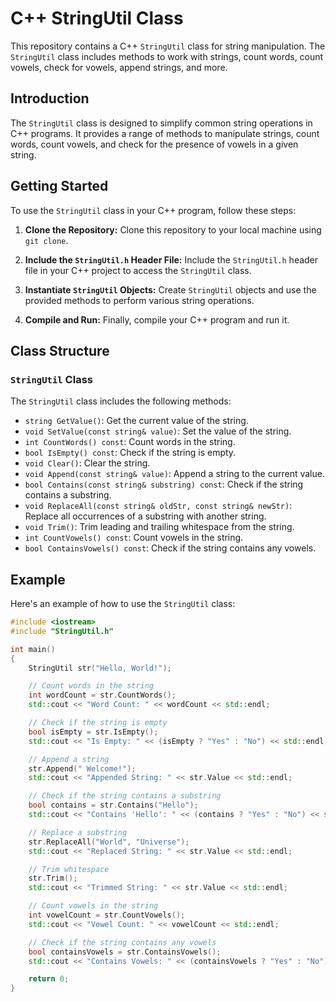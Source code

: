 # C++ StringUtil Class

This repository contains a C++ `StringUtil` class for string manipulation. The `StringUtil` class includes methods to work with strings, count words, count vowels, check for vowels, append strings, and more.

## Introduction

The `StringUtil` class is designed to simplify common string operations in C++ programs. It provides a range of methods to manipulate strings, count words, count vowels, and check for the presence of vowels in a given string.

## Getting Started

To use the `StringUtil` class in your C++ program, follow these steps:

1. **Clone the Repository:** Clone this repository to your local machine using `git clone`.

2. **Include the `StringUtil.h` Header File:** Include the `StringUtil.h` header file in your C++ project to access the `StringUtil` class.

3. **Instantiate `StringUtil` Objects:** Create `StringUtil` objects and use the provided methods to perform various string operations.

4. **Compile and Run:** Finally, compile your C++ program and run it.

## Class Structure

### `StringUtil` Class

The `StringUtil` class includes the following methods:

- `string GetValue()`: Get the current value of the string.
- `void SetValue(const string& value)`: Set the value of the string.
- `int CountWords() const`: Count words in the string.
- `bool IsEmpty() const`: Check if the string is empty.
- `void Clear()`: Clear the string.
- `void Append(const string& value)`: Append a string to the current value.
- `bool Contains(const string& substring) const`: Check if the string contains a substring.
- `void ReplaceAll(const string& oldStr, const string& newStr)`: Replace all occurrences of a substring with another string.
- `void Trim()`: Trim leading and trailing whitespace from the string.
- `int CountVowels() const`: Count vowels in the string.
- `bool ContainsVowels() const`: Check if the string contains any vowels.

## Example

Here's an example of how to use the `StringUtil` class:

```cpp
#include <iostream>
#include "StringUtil.h"

int main()
{
    StringUtil str("Hello, World!");

    // Count words in the string
    int wordCount = str.CountWords();
    std::cout << "Word Count: " << wordCount << std::endl;

    // Check if the string is empty
    bool isEmpty = str.IsEmpty();
    std::cout << "Is Empty: " << (isEmpty ? "Yes" : "No") << std::endl;

    // Append a string
    str.Append(" Welcome!");
    std::cout << "Appended String: " << str.Value << std::endl;

    // Check if the string contains a substring
    bool contains = str.Contains("Hello");
    std::cout << "Contains 'Hello': " << (contains ? "Yes" : "No") << std::endl;

    // Replace a substring
    str.ReplaceAll("World", "Universe");
    std::cout << "Replaced String: " << str.Value << std::endl;

    // Trim whitespace
    str.Trim();
    std::cout << "Trimmed String: " << str.Value << std::endl;

    // Count vowels in the string
    int vowelCount = str.CountVowels();
    std::cout << "Vowel Count: " << vowelCount << std::endl;

    // Check if the string contains any vowels
    bool containsVowels = str.ContainsVowels();
    std::cout << "Contains Vowels: " << (containsVowels ? "Yes" : "No") << std::endl;

    return 0;
}
```
